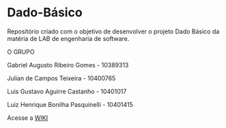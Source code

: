 # Dado-Básico
Repositório criado com o objetivo de desenvolver o projeto Dado Básico da matéria de LAB de engenharia de software.

O GRUPO

Gabriel Augusto Ribeiro Gomes - 10389313

Julian de Campos Teixeira - 10400765

Luis Gustavo Aguirre Castanho - 10401017

Luiz Henrique Bonilha Pasquinelli - 10401415

Acesse a [WIKI](https://github.com/Julian-CT/Dado-B-sico/wiki)

